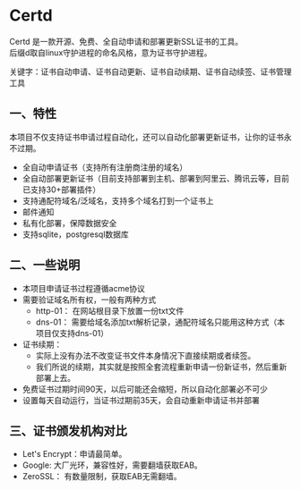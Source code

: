 # Certd

Certd 是一款开源、免费、全自动申请和部署更新SSL证书的工具。       
后缀d取自linux守护进程的命名风格，意为证书守护进程。

关键字：证书自动申请、证书自动更新、证书自动续期、证书自动续签、证书管理工具


## 一、特性
本项目不仅支持证书申请过程自动化，还可以自动化部署更新证书，让你的证书永不过期。

* 全自动申请证书（支持所有注册商注册的域名）
* 全自动部署更新证书（目前支持部署到主机、部署到阿里云、腾讯云等，目前已支持30+部署插件）
* 支持通配符域名/泛域名，支持多个域名打到一个证书上
* 邮件通知
* 私有化部署，保障数据安全
* 支持sqlite，postgresql数据库


## 二、一些说明
* 本项目申请证书过程遵循acme协议
* 需要验证域名所有权，一般有两种方式
    * http-01： 在网站根目录下放置一份txt文件
    * dns-01： 需要给域名添加txt解析记录，通配符域名只能用这种方式（本项目仅支持dns-01）
* 证书续期：
    * 实际上没有办法不改变证书文件本身情况下直接续期或者续签。
    * 我们所说的续期，其实就是按照全套流程重新申请一份新证书，然后重新部署上去。
* 免费证书过期时间90天，以后可能还会缩短，所以自动化部署必不可少
* 设置每天自动运行，当证书过期前35天，会自动重新申请证书并部署

## 三、证书颁发机构对比
* Let's Encrypt：申请最简单。
* Google: 大厂光环，兼容性好，需要翻墙获取EAB。
* ZeroSSL： 有数量限制，获取EAB无需翻墙。
